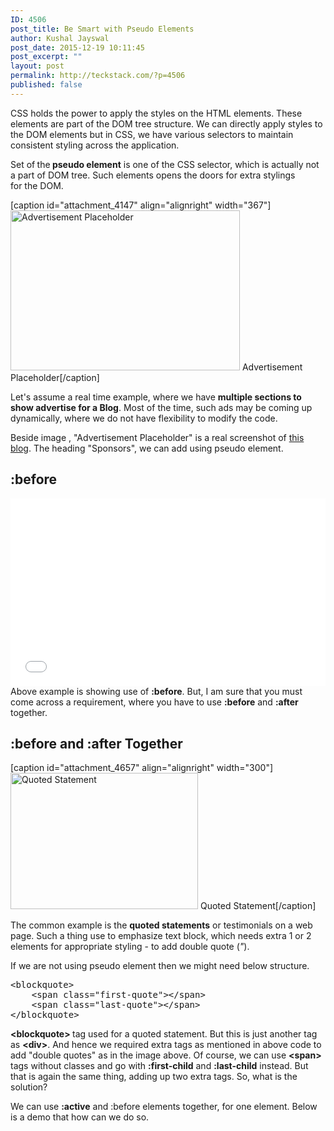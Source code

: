 ```yaml
---
ID: 4506
post_title: Be Smart with Pseudo Elements
author: Kushal Jayswal
post_date: 2015-12-19 10:11:45
post_excerpt: ""
layout: post
permalink: http://teckstack.com/?p=4506
published: false
---
```

CSS holds the power to apply the styles on the HTML elements. These elements are part of the DOM tree structure. We can directly apply styles to the DOM elements but in CSS, we have various selectors to maintain consistent styling across the application.

Set of<strong> </strong>the<strong> pseudo element</strong> is one of the CSS selector, which is actually not a part of DOM tree. Such elements opens the doors for extra stylings for the DOM.

[caption id="attachment_4147" align="alignright" width="367"]<img class="alignnone size-full wp-image-4147" src="http://teckstack.com/tsdir/wp-content/uploads/2014/11/Display-Advertising.jpg" alt="Advertisement Placeholder" width="367" height="256" /> Advertisement Placeholder[/caption]

Let's assume a real time example, where we have <strong>multiple sections to show advertise for a Blog</strong>. Most of the time, such ads may be coming up dynamically, where we do not have flexibility to modify the code.

Beside image , "Advertisement Placeholder" is a real screenshot of <a href="http://teckstack.com">this blog</a>. The heading "Sponsors", we can add using pseudo element.
<h2>:before</h2>
<iframe src="//jsfiddle.net/ft6syjvL/embedded/result,css" width="100%" height="300" frameborder="0"></iframe>
Above example is showing use of <strong>:before</strong>. But, I am sure that you must come across a requirement, where you have to use <strong>:before</strong> and <strong>:after</strong> together.
<h2>:before and :after Together</h2>
[caption id="attachment_4657" align="alignright" width="300"]<img class="alignnone size-medium wp-image-4657" src="http://teckstack.com/tsdir/wp-content/uploads/2015/12/2-smartquotes.jpg" alt="Quoted Statement" width="300" height="218" /> Quoted Statement[/caption]

The common example is the <strong>quoted statements</strong> or testimonials on a web page. Such a thing use to emphasize text block, which needs extra 1 or 2 elements for appropriate styling - to add double quote (<em>"</em>).

If we are not using pseudo element then we might need below structure.
<pre>&lt;blockquote&gt;
    &lt;span class="first-quote"&gt;&lt;/span&gt;
    &lt;span class="last-quote"&gt;&lt;/span&gt;
&lt;/blockquote&gt;</pre>
<strong>&lt;blockquote&gt; </strong>tag used for a quoted statement. But this is just another tag as <strong>&lt;div&gt;</strong>. And hence we required extra tags as mentioned in above code to add "double quotes" as in the image above. Of course, we can use <strong>&lt;span&gt;</strong> tags without classes and go with <strong>:first-child</strong> and <strong>:last-child</strong> instead. But that is again the same thing, adding up two extra tags. So, what is the solution?

We can use <strong>:active</strong> and :before elements together, for one element. Below is a demo that how can we do so.

&nbsp;